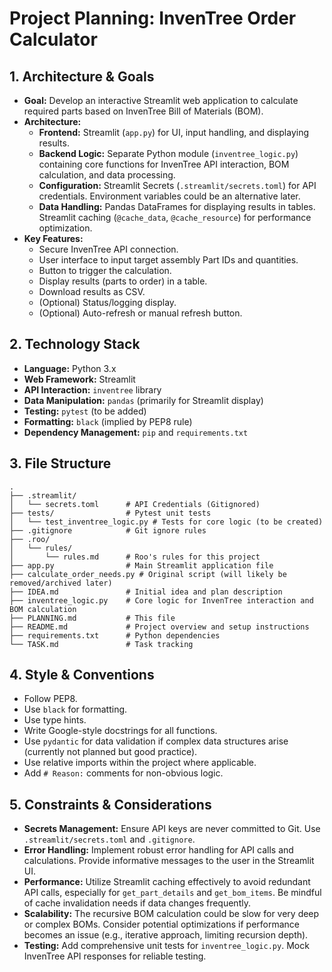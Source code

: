 # Project Planning: InvenTree Order Calculator

## 1. Architecture & Goals

- **Goal:** Develop an interactive Streamlit web application to calculate required parts based on InvenTree Bill of Materials (BOM).
- **Architecture:**
    - **Frontend:** Streamlit (`app.py`) for UI, input handling, and displaying results.
    - **Backend Logic:** Separate Python module (`inventree_logic.py`) containing core functions for InvenTree API interaction, BOM calculation, and data processing.
    - **Configuration:** Streamlit Secrets (`.streamlit/secrets.toml`) for API credentials. Environment variables could be an alternative later.
    - **Data Handling:** Pandas DataFrames for displaying results in tables. Streamlit caching (`@cache_data`, `@cache_resource`) for performance optimization.
- **Key Features:**
    - Secure InvenTree API connection.
    - User interface to input target assembly Part IDs and quantities.
    - Button to trigger the calculation.
    - Display results (parts to order) in a table.
    - Download results as CSV.
    - (Optional) Status/logging display.
    - (Optional) Auto-refresh or manual refresh button.

## 2. Technology Stack

- **Language:** Python 3.x
- **Web Framework:** Streamlit
- **API Interaction:** `inventree` library
- **Data Manipulation:** `pandas` (primarily for Streamlit display)
- **Testing:** `pytest` (to be added)
- **Formatting:** `black` (implied by PEP8 rule)
- **Dependency Management:** `pip` and `requirements.txt`

## 3. File Structure

```
.
├── .streamlit/
│   └── secrets.toml      # API Credentials (Gitignored)
├── tests/                # Pytest unit tests
│   └── test_inventree_logic.py # Tests for core logic (to be created)
├── .gitignore            # Git ignore rules
├── .roo/
│   └── rules/
│       └── rules.md      # Roo's rules for this project
├── app.py                # Main Streamlit application file
├── calculate_order_needs.py # Original script (will likely be removed/archived later)
├── IDEA.md               # Initial idea and plan description
├── inventree_logic.py    # Core logic for InvenTree interaction and BOM calculation
├── PLANNING.md           # This file
├── README.md             # Project overview and setup instructions
├── requirements.txt      # Python dependencies
└── TASK.md               # Task tracking
```

## 4. Style & Conventions

- Follow PEP8.
- Use `black` for formatting.
- Use type hints.
- Write Google-style docstrings for all functions.
- Use `pydantic` for data validation if complex data structures arise (currently not planned but good practice).
- Use relative imports within the project where applicable.
- Add `# Reason:` comments for non-obvious logic.

## 5. Constraints & Considerations

- **Secrets Management:** Ensure API keys are never committed to Git. Use `.streamlit/secrets.toml` and `.gitignore`.
- **Error Handling:** Implement robust error handling for API calls and calculations. Provide informative messages to the user in the Streamlit UI.
- **Performance:** Utilize Streamlit caching effectively to avoid redundant API calls, especially for `get_part_details` and `get_bom_items`. Be mindful of cache invalidation needs if data changes frequently.
- **Scalability:** The recursive BOM calculation could be slow for very deep or complex BOMs. Consider potential optimizations if performance becomes an issue (e.g., iterative approach, limiting recursion depth).
- **Testing:** Add comprehensive unit tests for `inventree_logic.py`. Mock InvenTree API responses for reliable testing.